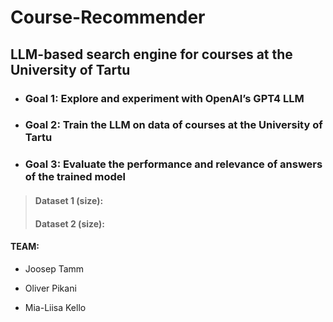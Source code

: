 # Course-Recommender



## LLM-based search engine for courses at the University of Tartu




* ### Goal 1: Explore and experiment with OpenAI’s GPT4 LLM

* ### Goal 2: Train the LLM on data of courses at the University of Tartu 

* ### Goal 3: Evaluate the performance and relevance of answers of the trained model



> #### Dataset 1 (size):
>>
> #### Dataset 2 (size):



#### TEAM:

* Joosep Tamm
>
* Oliver Pikani
>
* Mia-Liisa Kello
